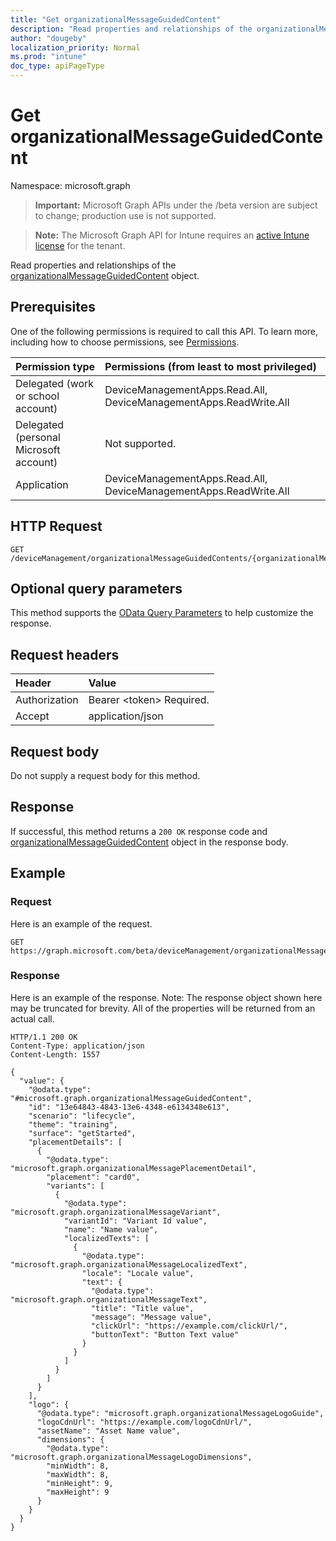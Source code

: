 ```yaml
---
title: "Get organizationalMessageGuidedContent"
description: "Read properties and relationships of the organizationalMessageGuidedContent object."
author: "dougeby"
localization_priority: Normal
ms.prod: "intune"
doc_type: apiPageType
---
```


# Get organizationalMessageGuidedContent

Namespace: microsoft.graph

> **Important:** Microsoft Graph APIs under the /beta version are subject to change; production use is not supported.

> **Note:** The Microsoft Graph API for Intune requires an [active Intune license](https://go.microsoft.com/fwlink/?linkid=839381) for the tenant.

Read properties and relationships of the [organizationalMessageGuidedContent](../resources/intune-partnerintegration-organizationalmessageguidedcontent.md) object.

## Prerequisites
One of the following permissions is required to call this API. To learn more, including how to choose permissions, see [Permissions](/graph/permissions-reference).

|Permission type|Permissions (from least to most privileged)|
|:---|:---|
|Delegated (work or school account)|DeviceManagementApps.Read.All, DeviceManagementApps.ReadWrite.All|
|Delegated (personal Microsoft account)|Not supported.|
|Application|DeviceManagementApps.Read.All, DeviceManagementApps.ReadWrite.All|

## HTTP Request
<!-- {
  "blockType": "ignored"
}
-->
``` http
GET /deviceManagement/organizationalMessageGuidedContents/{organizationalMessageGuidedContentId}
```

## Optional query parameters
This method supports the [OData Query Parameters](/graph/query-parameters) to help customize the response.

## Request headers
|Header|Value|
|:---|:---|
|Authorization|Bearer &lt;token&gt; Required.|
|Accept|application/json|

## Request body
Do not supply a request body for this method.

## Response
If successful, this method returns a `200 OK` response code and [organizationalMessageGuidedContent](../resources/intune-partnerintegration-organizationalmessageguidedcontent.md) object in the response body.

## Example

### Request
Here is an example of the request.
``` http
GET https://graph.microsoft.com/beta/deviceManagement/organizationalMessageGuidedContents/{organizationalMessageGuidedContentId}
```

### Response
Here is an example of the response. Note: The response object shown here may be truncated for brevity. All of the properties will be returned from an actual call.
``` http
HTTP/1.1 200 OK
Content-Type: application/json
Content-Length: 1557

{
  "value": {
    "@odata.type": "#microsoft.graph.organizationalMessageGuidedContent",
    "id": "13e64843-4843-13e6-4348-e6134348e613",
    "scenario": "lifecycle",
    "theme": "training",
    "surface": "getStarted",
    "placementDetails": [
      {
        "@odata.type": "microsoft.graph.organizationalMessagePlacementDetail",
        "placement": "card0",
        "variants": [
          {
            "@odata.type": "microsoft.graph.organizationalMessageVariant",
            "variantId": "Variant Id value",
            "name": "Name value",
            "localizedTexts": [
              {
                "@odata.type": "microsoft.graph.organizationalMessageLocalizedText",
                "locale": "Locale value",
                "text": {
                  "@odata.type": "microsoft.graph.organizationalMessageText",
                  "title": "Title value",
                  "message": "Message value",
                  "clickUrl": "https://example.com/clickUrl/",
                  "buttonText": "Button Text value"
                }
              }
            ]
          }
        ]
      }
    ],
    "logo": {
      "@odata.type": "microsoft.graph.organizationalMessageLogoGuide",
      "logoCdnUrl": "https://example.com/logoCdnUrl/",
      "assetName": "Asset Name value",
      "dimensions": {
        "@odata.type": "microsoft.graph.organizationalMessageLogoDimensions",
        "minWidth": 8,
        "maxWidth": 8,
        "minHeight": 9,
        "maxHeight": 9
      }
    }
  }
}
```




